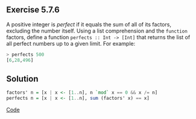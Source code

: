## Exercise 5.7.6

A positive integer is *perfect* if it equals the sum of all of its factors, excluding the number itself. Using a list comprehension and the `function` factors, define a function `perfects :: Int -> [Int]` that returns the list of all perfect numbers up to a given limit. For example:
```haskell
> perfects 500
[6,28,496]
```

## Solution

```haskell
factors' n = [x | x <- [1..n], n `mod` x == 0 && x /= n]
perfects n = [x | x <- [1..n], sum (factors' x) == x]
```
[Code](../../src/ch-05/5-7.hs#L18)
